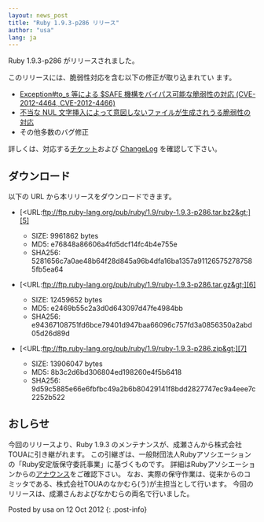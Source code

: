 ```yaml
---
layout: news_post
title: "Ruby 1.9.3-p286 リリース"
author: "usa"
lang: ja
---
```


Ruby 1.9.3-p286 がリリースされました。

このリリースには、脆弱性対応を含む以下の修正が取り込まれてい ます。

* [Exception#to\_s 等による $SAFE 機構をバイパス可能な脆弱性の対応 (CVE-2012-4464,
  CVE-2012-4466)][1]
* [不当な NUL 文字挿入によって意図しないファイルが生成されうる脆弱性の対応][2]
* その他多数のバグ修正

詳しくは、対応する[チケット][3]および [ChangeLog][4] を確認して下さい。

## ダウンロード

以下の URL から本リリースをダウンロードできます。

* [&lt;URL:ftp://ftp.ruby-lang.org/pub/ruby/1.9/ruby-1.9.3-p286.tar.bz2&gt;][5]
  * SIZE: 9961862 bytes
  * MD5: e76848a86606a4fd5dcf14fc4b4e755e
  * SHA256:
    5281656c7a0ae48b64f28d845a96b4dfa16ba1357a911265752787585fb5ea64

* [&lt;URL:ftp://ftp.ruby-lang.org/pub/ruby/1.9/ruby-1.9.3-p286.tar.gz&gt;][6]
  * SIZE: 12459652 bytes
  * MD5: e2469b55c2a3d0d643097d47fe4984bb
  * SHA256:
    e94367108751fd6bce79401d947baa66096c757fd3a0856350a2abd05d26d89d

* [&lt;URL:ftp://ftp.ruby-lang.org/pub/ruby/1.9/ruby-1.9.3-p286.zip&gt;][7]
  * SIZE: 13906047 bytes
  * MD5: 8b3c2d6bd306804ed198260e4f5b6418
  * SHA256:
    9d59c5885e66e6fbfbc49a2b6b80429141f8bdd2827747ec9a4eee7c2252b522

## おしらせ

今回のリリースより、Ruby 1.9.3 のメンテナンスが、成瀬さんから株式会社TOUAに引き継がれます。
この引継ぎは、一般財団法人Rubyアソシエーションの「Ruby安定版保守委託事業」に基づくものです。
詳細はRubyアソシエーションからの[アナウンス][8]をご確認下さい。
なお、実際の保守作業は、従来からのコミッタである、株式会社TOUAのなかむら(う)が主担当として行います。
今回のリリースは、成瀬さんおよびなかむらの両名で行いました。

Posted by usa on 12 Oct 2012
{: .post-info}



[1]: /ja/news/2012/10/12/cve-2012-4464-cve-2012-4466/ 
[2]: /ja/news/2012/10/12/poisoned-NUL-byte-vulnerability/ 
[3]: https://bugs.ruby-lang.org/projects/ruby-193/issues?set_filter=1&amp;status_id=5 
[4]: http://svn.ruby-lang.org/repos/ruby/tags/v1_9_3_286/ChangeLog 
[5]: ftp://ftp.ruby-lang.org/pub/ruby/1.9/ruby-1.9.3-p286.tar.bz2 
[6]: ftp://ftp.ruby-lang.org/pub/ruby/1.9/ruby-1.9.3-p286.tar.gz 
[7]: ftp://ftp.ruby-lang.org/pub/ruby/1.9/ruby-1.9.3-p286.zip 
[8]: http://www.ruby.or.jp/ja/news/20121011.html 
